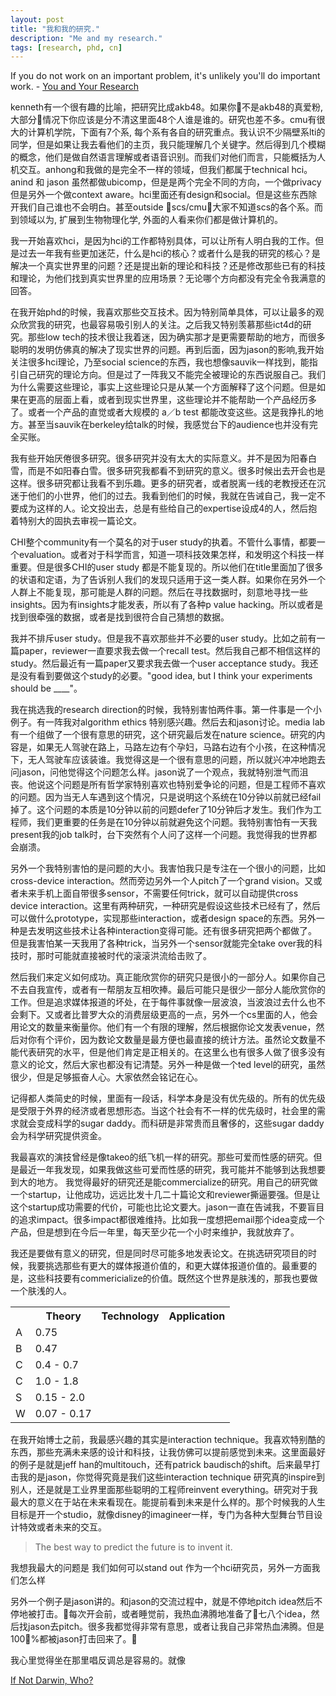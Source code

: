 ```yaml
---
layout: post
title: "我和我的研究."
description: "Me and my research."
tags: [research, phd, cn]
---
```


If you do not work on an important problem, it's unlikely you'll do important work.    - [You and Your Research](http://www.cs.virginia.edu/~robins/YouAndYourResearch.html)


kenneth有一个很有趣的比喻，把研究比成akb48。如果你不是akb48的真爱粉, 大部分情况下你应该是分不清这里面48个人谁是谁的。研究也差不多。cmu有很大的计算机学院，下面有7个系, 每个系有各自的研究重点。我认识不少隔壁系lti的同学，但是如果让我去看他们的主页，我只能理解几个关键字。然后得到几个模糊的概念，他们是做自然语言理解或者语音识别。而我们对他们而言，只能概括为人机交互。anhong和我做的是完全不一样的领域，但我们都属于technical hci。anind 和 jason 虽然都做ubicomp，但是是两个完全不同的方向，一个做privacy但是另外一个做context aware。hci里面还有design和social。但是这些东西除开我们自己谁也不会明白。甚至outside scs/cmu，大家不知道scs的各个系。而到领域以为, 扩展到生物物理化学, 外面的人看来你们都是做计算机的。

我一开始喜欢hci，是因为hci的工作都特别具体，可以让所有人明白我的工作。但是过去一年我有些更加迷茫，什么是hci的核心？或者什么是我的研究的核心？是解决一个真实世界里的问题？还是提出新的理论和科技？还是修改那些已有的科技和理论，为他们找到真实世界里的应用场景？无论哪个方向都没有完全令我满意的回答。

在我开始phd的时候，我喜欢那些交互技术。因为特别简单具体，可以让最多的观众欣赏我的研究，也最容易吸引别人的关注。之后我又特别羡慕那些ict4d的研究。那些low tech的技术很让我着迷，因为确实那才是更需要帮助的地方，而很多聪明的发明仿佛真的解决了现实世界的问题。再到后面，因为jason的影响,我开始关注很多hci理论，乃至social science的东西，我也想像sauvik一样找到，能指引自己研究的理论方向。但是过了一阵我又不能完全被理论的东西说服自己。我们为什么需要这些理论，事实上这些理论只是从某一个方面解释了这个问题。但是如果在更高的层面上看，或者到现实世界里，这些理论并不能帮助一个产品经历多了。或者一个产品的直觉或者大规模的 a／b test 都能改变这些。这是我挣扎的地方。甚至当sauvik在berkeley给talk的时候，我感觉台下的audience也并没有完全买账。

我有些开始厌倦很多研究。很多研究并没有太大的实际意义。并不是因为阳春白雪，而是不如阳春白雪。很多研究我都看不到研究的意义。很多时候出去开会也是这样。很多研究都让我看不到乐趣。更多的研究者，或者脱离一线的老教授还在沉迷于他们的小世界，他们的过去。我看到他们的时候，我就在告诫自己，我一定不要成为这样的人。论文投出去，总是有些给自己的expertise设成4的人，然后抱着特别大的固执去审视一篇论文。

CHI整个community有一个莫名的对于user study的执着。不管什么事情，都要一个evaluation。或者对于科学而言，知道一项科技效果怎样，和发明这个科技一样重要。但是很多CHI的user study 都是不能复现的。所以他们在title里面加了很多的状语和定语，为了告诉别人我们的发现只适用于这一类人群。如果你在另外一个人群上不能复现，那可能是人群的问题。然后在寻找数据时，刻意地寻找一些insights。因为有insights才能发表，所以有了各种p value hacking。所以或者是找到很牵强的数据，或者是找到很符合自己猜想的数据。

我并不排斥user study。但是我不喜欢那些并不必要的user study。比如之前有一篇paper，reviewer一直要求我去做一个recall test。然后我自己都不相信这样的study。然后最近有一篇paper又要求我去做一个user acceptance study。我还是没有看到要做这个study的必要。"good idea, but I think your experiments should be ____"。

我在挑选我的research direction的时候，我特别害怕两件事。第一件事是一个小例子。有一阵我对algorithm ethics 特别感兴趣。然后去和jason讨论。media lab 有一个组做了一个很有意思的研究，这个研究最后发在nature science。研究的内容是，如果无人驾驶在路上，马路左边有个孕妇，马路右边有个小孩，在这种情况下，无人驾驶车应该装谁。我觉得这是一个很有意思的问题，所以就兴冲冲地跑去问jason，问他觉得这个问题怎么样。jason说了一个观点，我就特别泄气而沮丧。他说这个问题是所有哲学家特别喜欢也特别爱争论的问题，但是工程师不喜欢的问题。因为当无人车遇到这个情况，只是说明这个系统在10分钟以前就已经fail掉了。这个问题的本质是10分钟以前的问题defer了10分钟后才发生。我们作为工程师，我们更重要的任务是在10分钟以前就避免这个问题。我特别害怕有一天我present我的job talk时，台下突然有个人问了这样一个问题。我觉得我的世界都会崩溃。

另外一个我特别害怕的是问题的大小。我害怕我只是专注在一个很小的问题，比如cross-device interaction。然而旁边另外一个人pitch了一个grand vision。又或者未来手机上面自带很多sensor，不需要任何trick，就可以自动提供cross device interaction。这里有两种研究，一种研究是假设这些技术已经有了，然后可以做什么prototype，实现那些interaction，或者design space的东西。另外一种是去发明这些技术让各种interaction变得可能。还有很多研究把两个都做了。但是我害怕某一天我用了各种trick，当另外一个sensor就能完全take over我的科技时，那时可能就直接被时代的滚滚洪流给击败了。


然后我们来定义如何成功。真正能欣赏你的研究只是很小的一部分人。如果你自己不去自我宣传，或者有一帮朋友互相吹捧。最后可能只是很少一部分人能欣赏你的工作。但是追求媒体报道的坏处，在于每件事就像一层波浪，当波浪过去什么也不会剩下。又或者比普罗大众的消费层级更高的一点，另外一个cs里面的人，他会用论文的数量来衡量你。他们有一个有限的理解，然后根据你论文发表venue，然后对你有个评价，因为数论文数量是最方便也最直接的统计方法。虽然论文数量不能代表研究的水平，但是他们肯定是正相关的。在这里么也有很多人做了很多没有意义的论文，然后大家也都没有记清楚。另外一种是做一个ted level的研究，虽然很少，但是足够振奋人心。大家依然会铭记在心。

记得都人类简史的时候，里面有一段话，科学本身是没有优先级的。所有的优先级是受限于外界的经济或者思想形态。当这个社会有不一样的优先级时，社会里的需求就会变成科学的sugar daddy。而科研是非常贵而且奢侈的，这些sugar daddy会为科学研究提供资金。

我最喜欢的演技曾经是像takeo的纸飞机一样的研究。那些可爱而性感的研究。但是最近一年我发现，如果我做这些可爱而性感的研究，我可能并不能够到达我想要到大的地方。
我觉得最好的研究还是能commercialize的研究。用自己的研究做一个startup，让他成功，远远比发十几二十篇论文和reviewer撕逼要强。但是让这个startup成功需要的代价，可能也比论文要大。jason一直在告诫我，不要盲目的追求impact。很多impact都很难维持。比如我一度想把email那个idea变成一个产品，但是想到在今后一年里，每天至少花一个小时来维护，我就放弃了。


我还是要做有意义的研究，但是同时尽可能多地发表论文。在挑选研究项目的时候，我要挑选那些有更大的媒体报道价值的，和更大媒体报道价值的。最重要的是，这些科技要有commericialize的价值。既然这个世界是肤浅的，那我也要做一个肤浅的人。



<table class="tg">
  <tr>
    <th class="tg-baqh"></th>
    <th class="tg-baqh">Theory</th>
    <th class="tg-baqh">Technology</th>
    <th class="tg-baqh">Application</th>
  </tr>
  <tr>
    <td class="tg-baqh">A</td>
    <td class="tg-baqh">0.75</td>
  </tr>
  <tr>
    <td class="tg-baqh">B</td>
    <td class="tg-baqh">0.47</td>
  </tr>
  <tr>
    <td class="tg-baqh">C</td>
    <td class="tg-baqh">0.4 - 0.7</td>
  </tr>
  <tr>
    <td class="tg-baqh">C</td>
    <td class="tg-baqh">1.0 - 1.8</td>
  </tr>
  <tr>
    <td class="tg-baqh">S</td>
    <td class="tg-baqh">0.15 - 2.0</td>
  </tr>
  <tr>
    <td class="tg-baqh">W</td>
    <td class="tg-baqh">0.07 - 0.17</td>
  </tr>
</table>

在我开始博士之前，我最感兴趣的其实是interaction technique。我喜欢特别酷的东西，那些充满未来感的设计和科技，让我仿佛可以提前感觉到未来。这里面最好的例子是就是jeff han的multitouch，还有patrick baudisch的shift。后来最早打击我的是jason，你觉得究竟是我们这些interaction technique 研究真的inspire到别人，还是就是工业界里面那些聪明的工程师reinvent everything。研究对于我最大的意义在于站在未来看现在。能提前看到未来是什么样的。那个时候我的人生目标是开一个studio，就像disney的imagineer一样，专门为各种大型舞台节目设计特效或者未来的交互。

> The best way to predict the future is to invent it.



我想我最大的问题是 我们如何可以stand out 作为一个hci研究员，另外一方面我们怎么样


另外一个例子是jason讲的。和jason的交流过程中，就是不停地pitch idea然后不停地被打击。每次开会前，或者睡觉前，我热血沸腾地准备了七八个idea，然后找jason去pitch。很多我都觉得非常有意思，或者让我自己非常热血沸腾。但是100%都被jason打击回来了。

我心里觉得坐在那里唱反调总是容易的。就像

 




[If Not Darwin, Who?](http://nautil.us/issue/43/Heroes/if-not-darwin-who)
